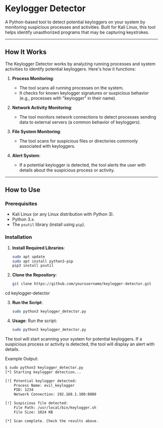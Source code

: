 # Keylogger Detector

A Python-based tool to detect potential keyloggers on your system by monitoring suspicious processes and activities. Built for Kali Linux, this tool helps identify unauthorized programs that may be capturing keystrokes.

---

## How It Works

The Keylogger Detector works by analyzing running processes and system activities to identify potential keyloggers. Here's how it functions:

1. **Process Monitoring**:
   - The tool scans all running processes on the system.
   - It checks for known keylogger signatures or suspicious behavior (e.g., processes with "keylogger" in their name).

2. **Network Activity Monitoring**:
   - The tool monitors network connections to detect processes sending data to external servers (a common behavior of keyloggers).

3. **File System Monitoring**:
   - The tool scans for suspicious files or directories commonly associated with keyloggers.

4. **Alert System**:
   - If a potential keylogger is detected, the tool alerts the user with details about the suspicious process or activity.

---

## How to Use

### Prerequisites
- Kali Linux (or any Linux distribution with Python 3).
- Python 3.x.
- The `psutil` library (install using `pip`).

### Installation

1. **Install Required Libraries**:
   ```bash
   sudo apt update
   sudo apt install python3-pip
   pip3 install psutil

2. **Clone the Repository**:
   ```bash
   git clone https://github.com/yourusername/keylogger-detector.git
  cd keylogger-detector

3. **Run the Script**:
   ```bash
   sudo python3 keylogger_detector.py

4. **Usage**:
  Run the script:
   ```bash
   sudo python3 keylogger_detector.py

The tool will start scanning your system for potential keyloggers.
If a suspicious process or activity is detected, the tool will display an alert with details.

Example Output:
```bash
$ sudo python3 keylogger_detector.py
[*] Starting keylogger detection...

[!] Potential keylogger detected:
    Process Name: evil_keylogger
    PID: 1234
    Network Connection: 192.168.1.100:8080

[!] Suspicious file detected:
    File Path: /usr/local/bin/keylogger.sh
    File Size: 1024 KB

[*] Scan complete. Check the results above.




